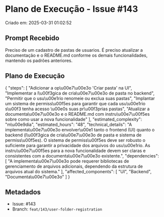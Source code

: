 # Plano de Execução - Issue #143

Criado em: 2025-03-31 01:02:52

## Prompt Recebido

Preciso de um cadastro de pastas de usuarios. É preciso atualizar a documentação e o README.md conforme os demais funcionalidades, mantendo os padrões anteriores.

## Plano de Execução

{
  "steps": [
    "Adicionar a op\u00e7\u00e3o 'Criar pasta' na UI",
    "Implementar a l\u00f3gica de cria\u00e7\u00e3o de pasta no backend",
    "Permitir que o usu\u00e1rio renomeie ou exclua suas pastas",
    "Implantar um sistema de permiss\u00f5es para garantir que cada usu\u00e1rio s\u00f3 tenha acesso \u00e0s suas pr\u00f3prias pastas",
    "Atualizar a documenta\u00e7\u00e3o e o README.md com instru\u00e7\u00f5es sobre como usar a nova funcionalidade"
  ],
  "estimated_complexity": "m\u00e9dia",
  "estimated_hours": "48",
  "technical_details": "A implementa\u00e7\u00e3o envolver\u00e1 tanto o frontend (UI) quanto o backend (l\u00f3gica de cria\u00e7\u00e3o de pasta e sistema de permiss\u00f5es). O sistema de permiss\u00f5es deve ser robusto o suficiente para garantir a privacidade dos arquivos do usu\u00e1rio. As instru\u00e7\u00f5es para a nova funcionalidade devem ser claras e consistentes com a documenta\u00e7\u00e3o existente.",
  "dependencies": [
    "A implementa\u00e7\u00e3o pode requerer bibliotecas de gerenciamento de arquivos adicionais, dependendo da estrutura de arquivos atual do sistema."
  ],
  "affected_components": [
    "UI",
    "Backend",
    "Documenta\u00e7\u00e3o"
  ]
}

## Metadados

- Issue: #143
- Branch: `feat/143/user-folder-registration`
